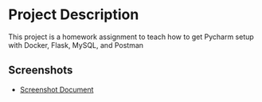 # Project Description
This project is a homework assignment to teach how to get Pycharm setup with Docker, Flask, MySQL, and Postman

## Screenshots
* [Screenshot Document](screenshot.pdf)